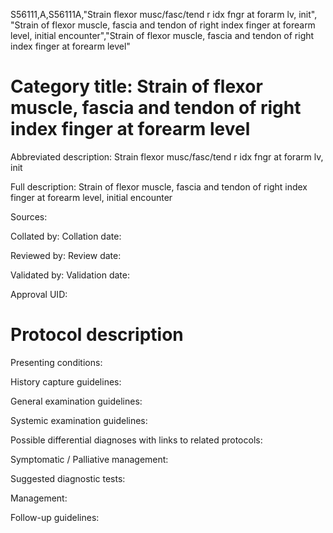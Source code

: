 S56111,A,S56111A,"Strain flexor musc/fasc/tend r idx fngr at forarm lv, init", "Strain of flexor muscle, fascia and tendon of right index finger at forearm level, initial encounter","Strain of flexor muscle, fascia and tendon of right index finger at forearm level"
# Category title: Strain of flexor muscle, fascia and tendon of right index finger at forearm level

Abbreviated description: Strain flexor musc/fasc/tend r idx fngr at forarm lv, init

Full description: Strain of flexor muscle, fascia and tendon of right index finger at forearm level, initial encounter

Sources:

Collated by:
Collation date:

Reviewed by:
Review date:

Validated by:
Validation date:

Approval UID:

# Protocol description

Presenting conditions:

History capture guidelines:

General examination guidelines:

Systemic examination guidelines:

Possible differential diagnoses with links to related protocols:

Symptomatic / Palliative management:

Suggested diagnostic tests:

Management:

Follow-up guidelines:
